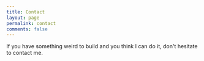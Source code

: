 ```yaml
---
title: Contact
layout: page
permalink: contact
comments: false
---
```


If you have something weird to build and you think I can do it, don't hesitate to contact me.

<script type="text/javascript" src="http://form.jotform.co/jsform/41870198045862"></script>